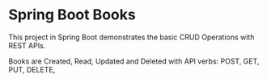 # Spring Boot Books

This project in Spring Boot demonstrates the basic CRUD Operations with REST APIs.

Books are Created, Read, Updated and Deleted with API verbs: POST, GET, PUT, DELETE,